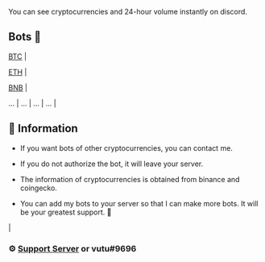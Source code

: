 You can see cryptocurrencies and 24-hour volume instantly on discord.

## Bots 🤖

[BTC](https://discord.com/api/oauth2/authorize?client_id=947772389712859177&permissions=201326592&scope=bot) |

[ETH](https://discord.com/api/oauth2/authorize?client_id=949021478152699934&permissions=201326592&scope=bot) |

[BNB](https://discord.com/api/oauth2/authorize?client_id=949021539121123350&permissions=201326592&scope=bot) |

... |
... |
... |
... |

## 📌 Information
- If you want bots of other cryptocurrencies, you can contact me.

- If you do not authorize the bot, it will leave your server.

- The information of cryptocurrencies is obtained from binance and coingecko.

- You can add my bots to your server so that I can make more bots. It will be your greatest support. 💜

|
### ⚙️ [Support Server](https://discord.gg/kaMmhpA9Qg) or vutu#9696
